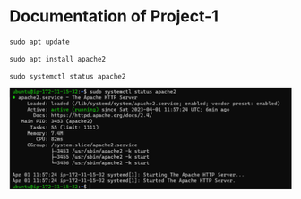 # Documentation of Project-1

`sudo apt update`

`sudo apt install apache2`

`sudo systemctl status apache2`

![Apache status](./Images/Apache-status.PNG)